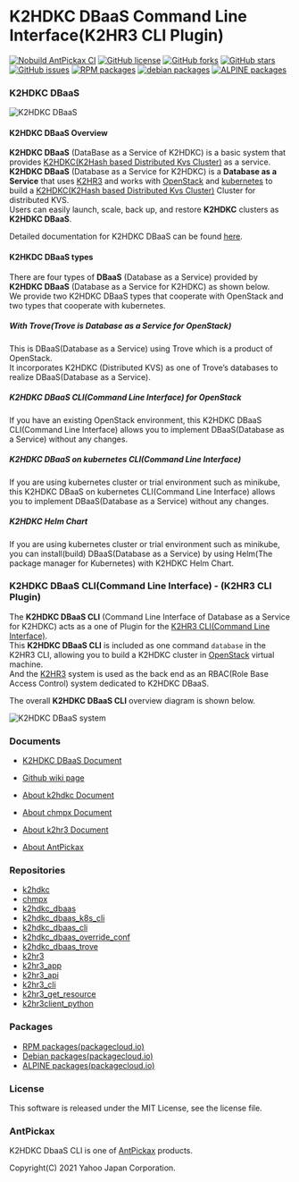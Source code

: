 K2HDKC DBaaS Command Line Interface(K2HR3 CLI Plugin)
=====================================================
[![Nobuild AntPickax CI](https://github.com/yahoojapan/k2hdkc_dbaas_cli/workflows/Nobuild%20AntPickax%20CI/badge.svg)](https://github.com/yahoojapan/k2hdkc_dbaas_cli/actions)
[![GitHub license](https://img.shields.io/badge/license-MIT-blue.svg)](https://github.com/yahoojapan/k2hdkc_dbaas_cli/blob/master/COPYING)
[![GitHub forks](https://img.shields.io/github/forks/yahoojapan/k2hdkc_dbaas_cli.svg)](https://github.com/yahoojapan/k2hdkc_dbaas_cli/network)
[![GitHub stars](https://img.shields.io/github/stars/yahoojapan/k2hdkc_dbaas_cli.svg)](https://github.com/yahoojapan/k2hdkc_dbaas_cli/stargazers)
[![GitHub issues](https://img.shields.io/github/issues/yahoojapan/k2hdkc_dbaas_cli.svg)](https://github.com/yahoojapan/k2hdkc_dbaas_cli/issues)
[![RPM packages](https://img.shields.io/badge/rpm-packagecloud.io-844fec.svg)](https://packagecloud.io/antpickax/stable)
[![debian packages](https://img.shields.io/badge/deb-packagecloud.io-844fec.svg)](https://packagecloud.io/antpickax/stable)
[![ALPINE packages](https://img.shields.io/badge/apk-packagecloud.io-844fec.svg)](https://packagecloud.io/antpickax/stable)

### **K2HDKC** **DBaaS**

![K2HDKC DBaaS](https://dbaas.k2hdkc.antpick.ax/images/top_k2hdkc_dbaas.png)

#### K2HDKC DBaaS Overview
**K2HDKC DBaaS** (DataBase as a Service of K2HDKC) is a basic system that provides [K2HDKC(K2Hash based Distributed Kvs Cluster)](https://k2hdkc.antpick.ax/index.html) as a service.  
**K2HDKC DBaaS** (Database as a Service for K2HDKC) is a **Database as a Service** that uses [K2HR3](https://k2hr3.antpick.ax/) and works with [OpenStack](https://www.openstack.org/) and [kubernetes](https://kubernetes.io/) to build a [K2HDKC(K2Hash based Distributed Kvs Cluster)](https://k2hdkc.antpick.ax/index.html) Cluster for distributed KVS.  
Users can easily launch, scale, back up, and restore **K2HDKC** clusters as **K2HDKC DBaaS**.  

Detailed documentation for K2HDKC DBaaS can be found [here](https://dbaas.k2hdkc.antpick.ax/).  

#### K2HKDC DBaaS types
There are four types of **DBaaS** (Database as a Service) provided by **K2HDKC DBaaS** (Database as a Service for K2HDKC) as shown below.  
We provide two K2HDKC DBaaS types that cooperate with OpenStack and two types that cooperate with kubernetes.  

##### With Trove(Trove is Database as a Service for OpenStack)
This is DBaaS(Database as a Service) using Trove which is a product of OpenStack.  
It incorporates K2HDKC (Distributed KVS) as one of Trove’s databases to realize DBaaS(Database as a Service).

##### K2HDKC DBaaS CLI(Command Line Interface) for OpenStack
If you have an existing OpenStack environment, this K2HDKC DBaaS CLI(Command Line Interface) allows you to implement DBaaS(Database as a Service) without any changes.

##### K2HDKC DBaaS on kubernetes CLI(Command Line Interface)
If you are using kubernetes cluster or trial environment such as minikube, this K2HDKC DBaaS on kubernetes CLI(Command Line Interface) allows you to implement DBaaS(Database as a Service) without any changes.

##### K2HDKC Helm Chart
If you are using kubernetes cluster or trial environment such as minikube, you can install(build) DBaaS(Database as a Service) by using Helm(The package manager for Kubernetes) with K2HDKC Helm Chart.

### **K2HDKC DBaaS CLI(Command Line Interface)** - (K2HR3 CLI Plugin)
The **K2HDKC DBaaS CLI** (Command Line Interface of Database as a Service for K2HDKC) acts as a one of Plugin for the [K2HR3 CLI(Command Line Interface)](https://k2hr3.antpick.ax/).  
This **K2HDKC DBaaS CLI** is included as one command `database` in the K2HR3 CLI, allowing you to build a K2HDKC cluster in [OpenStack](https://www.openstack.org/) virtual machine.  
And the [K2HR3](https://k2hr3.antpick.ax/) system is used as the back end as an RBAC(Role Base Access Control) system dedicated to K2HDKC DBaaS.  

The overall **K2HDKC DBaaS CLI** overview diagram is shown below.  

![K2HDKC DBaaS system](https://dbaas.k2hdkc.antpick.ax/images/overview_cli.png)  

### Documents
  - [K2HDKC DBaaS Document](https://dbaas.k2hdkc.antpick.ax/index.html)
  - [Github wiki page](https://github.com/yahoojapan/k2hdkc_dbaas_cli/wiki)

  - [About k2hdkc Document](https://k2hdkc.antpick.ax/index.html)
  - [About chmpx Document](https://chmpx.antpick.ax/index.html)
  - [About k2hr3 Document](https://k2hr3.antpick.ax/index.html)
  - [About AntPickax](https://antpick.ax/)

### Repositories
  - [k2hdkc](https://github.com/yahoojapan/k2hdkc)
  - [chmpx](https://github.com/yahoojapan/chmpx)
  - [k2hdkc_dbaas](https://github.com/yahoojapan/k2hdkc_dbaas)
  - [k2hdkc_dbaas_k8s_cli](https://github.com/yahoojapan/k2hdkc_dbaas_k8s_cli)
  - [k2hdkc_dbaas_cli](https://github.com/yahoojapan/k2hdkc_dbaas_cli)
  - [k2hdkc_dbaas_override_conf](https://github.com/yahoojapan/k2hdkc_dbaas_override_conf)
  - [k2hdkc_dbaas_trove](https://github.com/yahoojapan/k2hdkc_dbaas_trove)
  - [k2hr3](https://github.com/yahoojapan/k2hr3)
  - [k2hr3_app](https://github.com/yahoojapan/k2hr3_app)
  - [k2hr3_api](https://github.com/yahoojapan/k2hr3_api)
  - [k2hr3_cli](https://github.com/yahoojapan/k2hr3_cli)
  - [k2hr3_get_resource](https://github.com/yahoojapan/k2hr3_get_resource)
  - [k2hr3client_python](https://github.com/yahoojapan/k2hr3client_python)

### Packages
  - [RPM packages(packagecloud.io)](https://packagecloud.io/app/antpickax/stable/search?q=k2hdkc-dbaas-cli&filter=rpm&dist=&arch=)
  - [Debian packages(packagecloud.io)](https://packagecloud.io/app/antpickax/stable/search?q=k2hdkc-dbaas-cli&filter=deb&dist=&arch=)
  - [ALPINE packages(packagecloud.io)](https://packagecloud.io/app/antpickax/stable/search?q=k2hdkc-dbaas-cli&filter=all&dist=alpine&arch=)

### License
This software is released under the MIT License, see the license file.

### AntPickax
K2HDKC DbaaS CLI is one of [AntPickax](https://antpick.ax/) products.

Copyright(C) 2021 Yahoo Japan Corporation.
